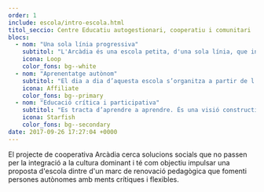```yaml
---
order: 1
include: escola/intro-escola.html
titol_seccio: Centre Educatiu autogestionari, cooperatiu i comunitari
blocs:
  - nom: "Una sola línia progressiva"
    subtitol: "L'Arcàdia és una escola petita, d'una sola línia, que iniciarà una implementació progressiva des d'infantil. Aquest procés començarà amb tots els grups d'infantil (3,4 i 5 anys) i pel següent curs el grup de cinc anys obriran el primer curs de primària, alhora que entrarà una nova generació de tres anys i així successivament."
    icona: Loop
    color_fons: bg--white
  - nom: "Aprenentatge autònom"
    subtitol: "El dia a dia d’aquesta escola s’organitza a partir de l’Assemblea i les cooperatives escolars, és a dir, que els nens i les nenes aprenen a gestionar les seves vides de manera autònoma i participativa, fent-se responsables de les decisions que lliurement han acordat, desenvolupant alhora un fort sentiment de solidaritat."
    icona: Affiliate
    color_fons: bg--primary
  - nom: "Educació crítica i participativa"
    subtitol: "Es tracta d’aprendre a aprendre. És una visió constructivista del coneixement que posa l’accent a la pròpia activitat de la persona, els seus interessos i els seus ritmes. D’altra banda, l’Arcàdia cerca l’aprenentatge de la cooperació, entenent que tota persona necessita la satisfacció d’una vida activa i socialment participativa."
    icona: Starfish
    color_fons: bg--secondary
date: 2017-09-26 17:27:04 +0000
---
```


El projecte de cooperativa Arcàdia cerca solucions socials que no passen per la integració a la cultura dominant i té com objectiu impulsar una proposta d'escola dintre d'un marc de renovació pedagògica que fomenti persones autònomes amb ments crítiques i flexibles.
